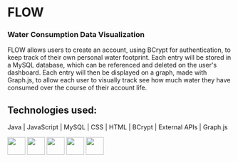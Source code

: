 # FLOW
### Water Consumption Data Visualization
FLOW allows users to create an account, using BCrypt for authentication, to keep track of their own personal water footprint. Each entry will be stored in a MySQL database, which can be referenced and deleted on the user's dashboard. Each entry will then be displayed on a graph, made with Graph.js, to allow each user to visually track see how much water they have consumed over the course of their account life.

## Technologies used:
Java | JavaScript | MySQL | CSS | HTML | BCrypt | External APIs | Graph.js

<img src="https://imgur.com/rL8CeZO" width="40px" height="40px" />
<img src="https://imgur.com/piZi3X4" width="40px" height="40px" />
<img src="https://imgur.com/fzlfRxb" width="40px" height="40px" />
<img src="https://imgur.com/eA2dhV8" width="40px" height="40px" />
<img src="https://imgur.com/BybYiIL" width="40px" height="40px" />
